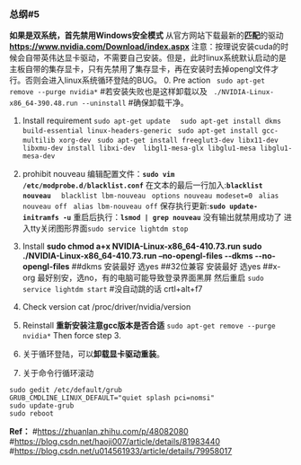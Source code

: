 ### **总纲**#5
**如果是双系统，首先禁用Windows安全模式**
从官方网站下载最新的**匹配**的驱动
**https://www.nvidia.com/Download/index.aspx**
注意：按理说安装cuda的时候会自带英伟达显卡驱动，不需要自己安装。但是，此时linux系统默认启动的是主板自带的集存显卡，只有先禁用了集存显卡，再在安装时去掉opengl文件才行。否则会进入linux系统循环登陆的BUG。
0. Pre action
` sudo apt-get remove --purge nvidia*`
 #若安装失败也是这样卸载以及
` ./NVIDIA-Linux-x86_64-390.48.run --uninstall` #确保卸载干净。

1. Install requirement
 `sudo apt-get update `
` sudo apt-get install dkms build-essential linux-headers-generic`
` sudo apt-get install gcc-multilib xorg-dev`
` sudo apt-get install freeglut3-dev libx11-dev libxmu-dev install libxi-dev  libgl1-mesa-glx libglu1-mesa libglu1-mesa-dev`

2. prohibit nouveau
编辑配置文件：**`sudo vim /etc/modprobe.d/blacklist.conf`**
在文本的最后一行加入:**`blacklist nouveau`**
`  blacklist lbm-nouveau`
` options nouveau modeset=0`
` alias nouveau off`
` alias lbm-nouveau off`
保存执行更新:**`sudo update-initramfs -u`**
重启后执行：**`lsmod | grep nouveau`**
没有输出就禁用成功了
进入tty关闭图形界面`sudo service lightdm stop`

3. Install
**sudo chmod a+x NVIDIA-Linux-x86_64-410.73.run**
**sudo ./NVIDIA-Linux-x86_64-410.73.run –no-opengl-files --dkms --no-opengl-files**
##dkms 安装最好 选yes
##32位兼容 安装最好 选yes
##x-org 最好别安，选no，有的电脑可能导致登录界面黑屏
然后重启
`sudo service lightdm start` #没自动跳的话 crtl+alt+f7

4. Check version
cat /proc/driver/nvidia/version

5. Reinstall
**重新安装注意gcc版本是否合适**
`sudo apt-get remove --purge nvidia*`
Then force step 3.

6. 关于循环登陆，可以**卸载显卡驱动重装**。

7. 关于命令行循环滚动
```
sudo gedit /etc/default/grub
GRUB_CMDLINE_LINUX_DEFAULT="quiet splash pci=nomsi"
sudo update-grub
sudo reboot
```

**Ref：**
#https://zhuanlan.zhihu.com/p/48082080
#https://blog.csdn.net/haoji007/article/details/81983440
#https://blog.csdn.net/u014561933/article/details/79958017